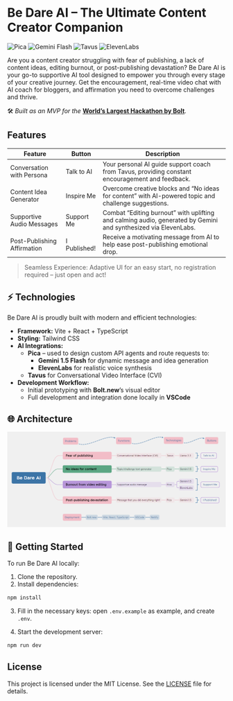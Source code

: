 # Be Dare AI – The Ultimate Content Creator Companion

![Pica](https://img.shields.io/badge/Pica-AI%20API-00B2FF?style=for-the-badge)
![Gemini Flash](https://img.shields.io/badge/Gemini-text-FF6D01?logo=google&logoColor=white&style=for-the-badge)
![Tavus](https://img.shields.io/badge/Tavus-video-blueviolet?style=for-the-badge)
![ElevenLabs](https://img.shields.io/badge/ElevenLabs-Audio-green?style=for-the-badge)

Are you a content creator struggling with fear of publishing, a lack of content ideas, editing burnout, or post-publishing devastation? Be Dare AI is your go-to supportive AI tool designed to empower you through every stage of your creative journey. Get the encouragement, real-time video chat with AI coach for bloggers, and affirmation you need to overcome challenges and thrive.

🛠️ _Built as an MVP for the_ [**World’s Largest Hackathon by Bolt**](https://worldslargesthackathon.devpost.com/).

## Features

| Feature                        | Button         | Description                                                                                                      |
|-------------------------------|----------------|------------------------------------------------------------------------------------------------------------------|
| Conversation with Persona     | Talk to AI     | Your personal AI guide support coach from Tavus, providing constant encouragement and feedback.                 |
| Content Idea Generator        | Inspire Me     | Overcome creative blocks and “No ideas for content” with AI-powered topic and challenge suggestions.            |
| Supportive Audio Messages     | Support Me     | Combat “Editing burnout” with uplifting and calming audio, generated by Gemini and synthesized via ElevenLabs.  |
| Post-Publishing Affirmation   | I Published!   | Receive a motivating message from AI to help ease post-publishing emotional drop.      |

> Seamless Experience: Adaptive UI for an easy start, no registration required – just open and act!

## ⚡ Technologies

Be Dare AI is proudly built with modern and efficient technologies:

-   **Framework:** Vite + React + TypeScript
-   **Styling:** Tailwind CSS
-   **AI Integrations:**
    - **Pica** – used to design custom API agents and route requests to:
        -   **Gemini 1.5 Flash** for dynamic message and idea generation
        -   **ElevenLabs** for realistic voice synthesis
    - **Tavus** for Conversational Video Interface (CVI)
- **Development Workflow:**
  - Initial prototyping with **Bolt.new**’s visual editor
  - Full development and integration done locally in **VSCode**

## 🌐 Architecture

![Architecture](images/architecture.png)


## 🚀 Getting Started

To run Be Dare AI locally:

1.  Clone the repository.
2.  Install dependencies:

```bash
npm install
```

3. Fill in the necessary keys: open `.env.example` as example, and create `.env`.

4.  Start the development server:
```bash
npm run dev
```

## License

This project is licensed under the MIT License. See the [LICENSE](LICENSE) file for details.